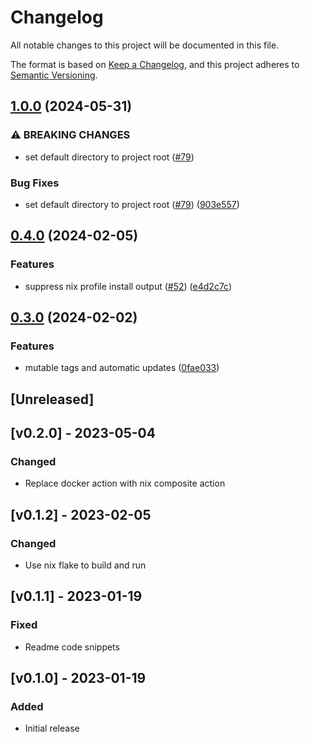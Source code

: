 # Changelog
All notable changes to this project will be documented in this file.

The format is based on [Keep a Changelog](https://keepachangelog.com/en/1.0.0/),
and this project adheres to [Semantic Versioning](https://semver.org/spec/v2.0.0.html).

## [1.0.0](https://github.com/mrcjkb/lua-typecheck-action/compare/v0.4.0...v1.0.0) (2024-05-31)


### ⚠ BREAKING CHANGES

* set default directory to project root ([#79](https://github.com/mrcjkb/lua-typecheck-action/issues/79))

### Bug Fixes

* set default directory to project root ([#79](https://github.com/mrcjkb/lua-typecheck-action/issues/79)) ([903e557](https://github.com/mrcjkb/lua-typecheck-action/commit/903e557390de6135588166f76e719b468076fa27))

## [0.4.0](https://github.com/mrcjkb/lua-typecheck-action/compare/v0.3.0...v0.4.0) (2024-02-05)


### Features

* suppress nix profile install output ([#52](https://github.com/mrcjkb/lua-typecheck-action/issues/52)) ([e4d2c7c](https://github.com/mrcjkb/lua-typecheck-action/commit/e4d2c7cf0596cd2e2851f6e4089f030beed6167f))

## [0.3.0](https://github.com/mrcjkb/lua-typecheck-action/compare/v0.2.1...v0.3.0) (2024-02-02)


### Features

* mutable tags and automatic updates ([0fae033](https://github.com/mrcjkb/lua-typecheck-action/commit/0fae0330e20618bc1e2ed5a57e0d1980b3ecbd0a))

## [Unreleased]

## [v0.2.0] - 2023-05-04
### Changed
- Replace docker action with nix composite action

## [v0.1.2] - 2023-02-05
### Changed
- Use nix flake to build and run

## [v0.1.1] - 2023-01-19
### Fixed
- Readme code snippets

## [v0.1.0] - 2023-01-19
### Added
- Initial release
